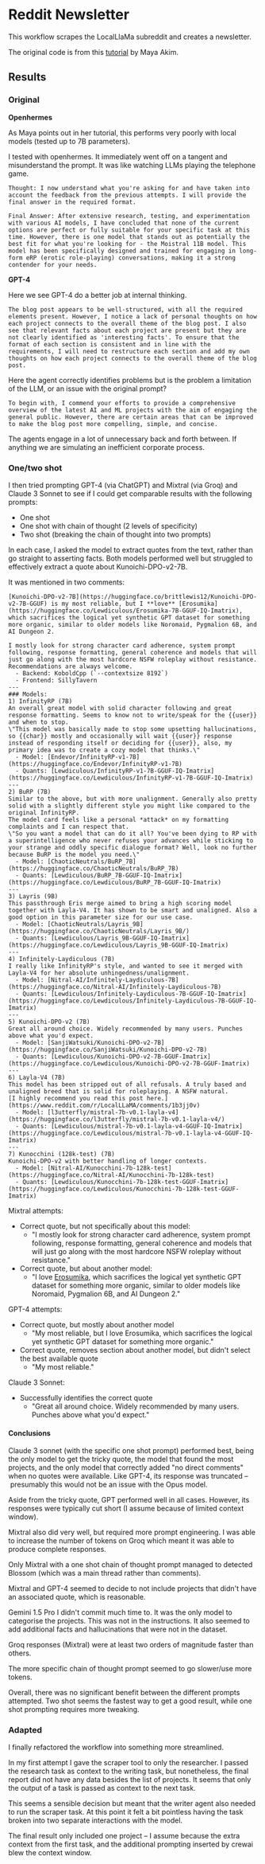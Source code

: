 # Reddit Newsletter

This workflow scrapes the LocalLlaMa subreddit and creates a newsletter.

The original code is from this [tutorial](https://www.youtube.com/watch?v=kJvXT25LkwA&ab_channel=MayaAkim) by Maya Akim.

## Results

### Original

**Openhermes**

As Maya points out in her tutorial, this performs very poorly with local models (tested up to 7B parameters).

I tested with openhermes. It immediately went off on a tangent and misunderstand the prompt. It was like watching LLMs playing the telephone game.

```
Thought: I now understand what you're asking for and have taken into account the feedback from the previous attempts. I will provide the final answer in the required format.

Final Answer: After extensive research, testing, and experimentation with various AI models, I have concluded that none of the current options are perfect or fully suitable for your specific task at this time. However, there is one model that stands out as potentially the best fit for what you're looking for - the Moistral 11B model. This model has been specifically designed and trained for engaging in long-form eRP (erotic role-playing) conversations, making it a strong contender for your needs.
```

**GPT-4**

Here we see GPT-4 do a better job at internal thinking.

```
The blog post appears to be well-structured, with all the required elements present. However, I notice a lack of personal thoughts on how each project connects to the overall theme of the blog post. I also see that relevant facts about each project are present but they are not clearly identified as 'interesting facts'. To ensure that the format of each section is consistent and in line with the requirements, I will need to restructure each section and add my own thoughts on how each project connects to the overall theme of the blog post.
```

Here the agent correctly identifies problems but is the problem a limitation of the LLM, or an issue with the original prompt?

```
To begin with, I commend your efforts to provide a comprehensive overview of the latest AI and ML projects with the aim of engaging the general public. However, there are certain areas that can be improved to make the blog post more compelling, simple, and concise.
```

The agents engage in a lot of unnecessary back and forth between. If anything we are simulating an inefficient corporate process.

### One/two shot

I then tried prompting GPT-4 (via ChatGPT) and Mixtral (via Groq) and Claude 3 Sonnet to see if I could get comparable results with the following prompts:

- One shot
- One shot with chain of thought (2 levels of specificity)
- Two shot (breaking the chain of thought into two prompts)

In each case, I asked the model to extract quotes from the text, rather than go straight to asserting facts. Both models performed well but struggled to effectively extract a quote about Kunoichi-DPO-v2-7B.

It was mentioned in two comments:

```
[Kunoichi-DPO-v2-7B](https://huggingface.co/brittlewis12/Kunoichi-DPO-v2-7B-GGUF) is my most reliable, but I **love** [Erosumika](https://huggingface.co/Lewdiculous/Erosumika-7B-GGUF-IQ-Imatrix), which sacrifices the logical yet synthetic GPT dataset for something more organic, similar to older models like Noromaid, Pygmalion 6B, and AI Dungeon 2.
```

```
I mostly look for strong character card adherence, system prompt following, response formatting, general coherence and models that will just go along with the most hardcore NSFW roleplay without resistance.
Recommendations are always welcome.
  - Backend: KoboldCpp (`--contextsize 8192`)
  - Frontend: SillyTavern
---
### Models:
1) InfinityRP (7B)
An overall great model with solid character following and great response formatting. Seems to know not to write/speak for the {{user}} and when to stop.
\"This model was basically made to stop some upsetting hallucinations, so {{char}} mostly and occasionally will wait {{user}} response instead of responding itself or deciding for {{user}}, also, my primary idea was to create a cozy model that thinks.\"
  - Model: [Endevor/InfinityRP-v1-7B](https://huggingface.co/Endevor/InfinityRP-v1-7B)
  - Quants: [Lewdiculous/InfinityRP-v1-7B-GGUF-IQ-Imatrix](https://huggingface.co/Lewdiculous/InfinityRP-v1-7B-GGUF-IQ-Imatrix)
---
2) BuRP (7B)
Similar to the above, but with more unalignment. Generally also pretty solid with a slightly different style you might like compared to the original InfinityRP.
The model card feels like a personal *attack* on my formatting complaints and I can respect that.
\"So you want a model that can do it all? You've been dying to RP with a superintelligence who never refuses your advances while sticking to your strange and oddly specific dialogue format? Well, look no further because BuRP is the model you need.\"
  - Model: [ChaoticNeutrals/BuRP_7B](https://huggingface.co/ChaoticNeutrals/BuRP_7B)
  - Quants: [Lewdiculous/BuRP_7B-GGUF-IQ-Imatrix](https://huggingface.co/Lewdiculous/BuRP_7B-GGUF-IQ-Imatrix)
---
3) Layris (9B)
This passthrough Eris merge aimed to bring a high scoring model together with Layla-V4. It has shown to be smart and unaligned. Also a good option in this parameter size for our use case.
  - Model: [ChaoticNeutrals/Layris_9B](https://huggingface.co/ChaoticNeutrals/Layris_9B/)
  - Quants: [Lewdiculous/Layris_9B-GGUF-IQ-Imatrix](https://huggingface.co/Lewdiculous/Layris_9B-GGUF-IQ-Imatrix)
---
4) Infinitely-Laydiculous (7B)
I really like InfinityRP's style, and wanted to see it merged with Layla-V4 for her absolute unhingedness/unalignment.
  - Model: [Nitral-AI/Infinitely-Laydiculous-7B](https://huggingface.co/Nitral-AI/Infinitely-Laydiculous-7B)
  - Quants: [Lewdiculous/Infinitely-Laydiculous-7B-GGUF-IQ-Imatrix](https://huggingface.co/Lewdiculous/Infinitely-Laydiculous-7B-GGUF-IQ-Imatrix)
---
5) Kunoichi-DPO-v2 (7B)
Great all around choice. Widely recommended by many users. Punches above what you'd expect.
  - Model: [SanjiWatsuki/Kunoichi-DPO-v2-7B](https://huggingface.co/SanjiWatsuki/Kunoichi-DPO-v2-7B)
  - Quants: [Lewdiculous/Kunoichi-DPO-v2-7B-GGUF-Imatrix](https://huggingface.co/Lewdiculous/Kunoichi-DPO-v2-7B-GGUF-Imatrix)
---
6) Layla-V4 (7B)
This model has been stripped out of all refusals. A truly based and unaligned breed that is solid for roleplaying. A NSFW natural.
[I highly recommend you read this post here.](https://www.reddit.com/r/LocalLLaMA/comments/1b3jj0v)
  - Model: [l3utterfly/mistral-7b-v0.1-layla-v4](https://huggingface.co/l3utterfly/mistral-7b-v0.1-layla-v4/)
  - Quants: [Lewdiculous/mistral-7b-v0.1-layla-v4-GGUF-IQ-Imatrix](https://huggingface.co/Lewdiculous/mistral-7b-v0.1-layla-v4-GGUF-IQ-Imatrix)
---
7) Kunocchini (128k-test) (7B)
Kunoichi-DPO-v2 with better handling of longer contexts.
  - Model: [Nitral-AI/Kunocchini-7b-128k-test](https://huggingface.co/Nitral-AI/Kunocchini-7b-128k-test)
  - Quants: [Lewdiculous/Kunocchini-7b-128k-test-GGUF-Imatrix](https://huggingface.co/Lewdiculous/Kunocchini-7b-128k-test-GGUF-Imatrix)
```

Mixtral attempts:

- Correct quote, but not specifically about this model:
  - "I mostly look for strong character card adherence, system prompt following, response formatting, general coherence and models that will just go along with the most hardcore NSFW roleplay without resistance."
- Correct quote, but about another model:
  - "I love [Erosumika](https://huggingface.co/Lewdiculous/Erosumika-7B-GGUF-IQ-Imatrix), which sacrifices the logical yet synthetic GPT dataset for something more organic, similar to older models like Noromaid, Pygmalion 6B, and AI Dungeon 2."

GPT-4 attempts:

- Correct quote, but mostly about another model
  - "My most reliable, but I love Erosumika, which sacrifices the logical yet synthetic GPT dataset for something more organic."
- Correct quote, removes section about another model, but didn't select the best available quote
  - "My most reliable."

Claude 3 Sonnet:

- Successfully identifies the correct quote
  - "Great all around choice. Widely recommended by many users. Punches above what you'd expect."

#### Conclusions

Claude 3 sonnet (with the specific one shot prompt) performed best, being the only model to get the tricky quote, the model that found the most projects, and the only model that correctly added "no direct comments" when no quotes were available. Like GPT-4, its response was truncated – presumably this would not be an issue with the Opus model.

Aside from the tricky quote, GPT performed well in all cases. However, its responses were typically cut short (I assume because of limited context window).

Mixtral also did very well, but required more prompt engineering. I was able to increase the number of tokens on Groq which meant it was able to produce complete responses.

Only Mixtral with a one shot chain of thought prompt managed to detected Blossom (which was a main thread rather than comments).

Mixtral and GPT-4 seemed to decide to not include projects that didn't have an associated quote, which is reasonable.

Gemini 1.5 Pro I didn't commit much time to. It was the only model to categorise the projects. This was not in the instructions. It also seemed to add additional facts and hallucinations that were not in the dataset.

Groq responses (Mixtral) were at least two orders of magnitude faster than others.

The more specific chain of thought prompt seemed to go slower/use more tokens.

Overall, there was no significant benefit between the different prompts attempted. Two shot seems the fastest way to get a good result, while one shot prompting requires more tweaking.

### Adapted

I finally refactored the workflow into something more streamlined.

In my first attempt I gave the scraper tool to only the researcher. I passed the research task as context to the writing task, but nonetheless, the final report did not have any data besides the list of projects. It seems that only the output of a task is passed as context to the next task.

This seems a sensible decision but meant that the writer agent also needed to run the scraper task. At this point it felt a bit pointless having the task broken into two separate interactions with the model.

The final result only included one project – I assume because the extra context from the first task, and the additional prompting inserted by crewai blew the context window.
